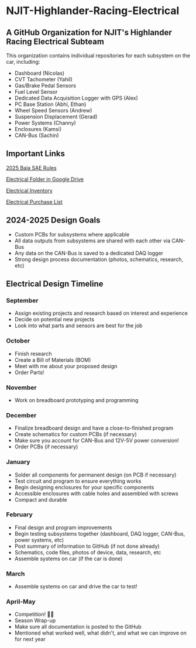# NJIT-Highlander-Racing-Electrical 

## A GitHub Organization for NJIT's Highlander Racing Electrical Subteam

This organization contains individual repositories for each subsystem on the car, including:
* Dashboard (Nicolas)
* CVT Tachometer (Yahil)
* Gas/Brake Pedal Sensors
* Fuel Level Sensor
* Dedicated Data Acquisition Logger with GPS (Alex)
* PC Base Station (Abhi, Ethan)
* Wheel Speed Sensors (Andrew)
* Suspension Displacement (Gerad)
* Power Systems (Channy)
* Enclosures (Kamsi)
* CAN-Bus (Sachin)



## Important Links

[2025 Baja SAE Rules](https://www.bajasae.net/cdsweb/gen/DownloadDocument.aspx?DocumentID=ebab1320-778a-430e-8d5f-93eb4d92d806)

[Electrical Folder in Google Drive](https://drive.google.com/drive/folders/1Pz5bq8r8b9oh7MFo3oWOcobUKbDVZDIy?usp=drive_link)

[Electrical Inventory](https://docs.google.com/spreadsheets/d/19zXsWbHnRgKuqglurabbrF1yi5oSlVw6kvXuMUWI1O0/edit?usp=drive_link)

[Electrical Purchase List](https://docs.google.com/spreadsheets/d/1hTMg6dxTZtMp4cDH3FeMRMjF6Ft8n0DMCeNlGOwD0Es/edit?usp=drive_link)

## 2024-2025 Design Goals 
* Custom PCBs for subsystems where applicable
* All data outputs from subsystems are shared with each other via CAN-Bus
* Any data on the CAN-Bus is saved to a dedicated DAQ logger
* Strong design process documentation (photos, schematics, research, etc)

## Electrical Design Timeline

### September
* Assign existing projects and research based on interest and experience
* Decide on potential new projects
* Look into what parts and sensors are best for the job

### October
* Finish research
* Create a Bill of Materials (BOM)
* Meet with me about your proposed design
* Order Parts!

### November
* Work on breadboard prototyping and programming

### December
* Finalize breadboard design and have a close-to-finished program
* Create schematics for custom PCBs (if necessary)
* Make sure you account for CAN-Bus and 12V-5V power conversion!
* Order PCBs (if necessary)

### January
* Solder all components for permanent design (on PCB if necessary)
* Test circuit and program to ensure everything works
* Begin designing enclosures for your specific components
* Accessible enclosures with cable holes and assembled with screws
* Compact and durable

### February
* Final design and program improvements
* Begin testing subsystems together (dashboard, DAQ logger, CAN-Bus, power systems, etc) 
* Post summary of information to GitHub (if not done already)
* Schematics, code files, photos of device, data, research, etc
* Assemble systems on car (if the car is done)

### March
* Assemble systems on car and drive the car to test!

### April-May
* Competition! 🎉🎉
* Season Wrap-up
* Make sure all documentation is posted to the GitHub
* Mentioned what worked well, what didn't, and what we can improve on for next year
